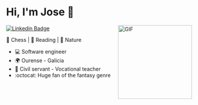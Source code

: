 
# Hi, I'm Jose :raising_hand:

<img height="200em" align="right" alt="GIF" src="https://i.imgur.com/84Ee14z.jpeg" />

[![Linkedin Badge](https://img.shields.io/badge/-jreycid-blue?style=flat-square&logo=Linkedin&logoColor=white&link=https://www.linkedin.com/in/jreycid/)](https://www.linkedin.com/in/jreycid/)

:white_heart: Chess | :blue_heart: Reading | :green_heart: Nature

- :computer: Software engineer
- :earth_africa: Ourense - Galicia
- :office: Civil servant - Vocational teacher
- :octocat: Huge fan of the fantasy genre
<!---
## About me

![Porco Rosso](https://i.imgur.com/84Ee14z.jpeg)
-->
